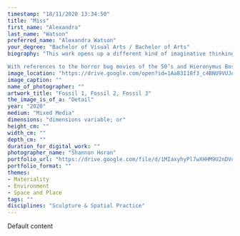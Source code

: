 ```yaml
---
timestamp: "18/11/2020 13:34:50"
title: "Miss"
first_name: "Alexandra"
last_name: "Watson"
preferred_name: "Alexandra Watson"
your_degree: "Bachelor of Visual Arts / Bachelor of Arts"
biography: "This work opens up a different kind of imaginative thinking about the Anthropocene, drawing from ideas around the global mobility of humans and animals. It invites you to bear witness to a fictional, but entirely possible, historical apocalyptic turning point: imagining a Gypsy Moth invasion which would pose a great threat to Australian agriculture. The life cycle and spread of this highly invasive species is captured in Future Fossil 1-3 and brought to life through augmented reality. International Package: the disturbing release heightens the sense of threat at a personal level, by unleashing ravenous Gypsy Moth caterpillar in domestic space.  

With references to the horror bug movies of the 50’s and Hieronymus Bosch’s representations of the apocalypse. The imagined monster becomes a symbol for facing bigger fears: the horror of what we have done in the pursuit of science, technology and ever-increasing global mobility."
image_location: "https://drive.google.com/open?id=1AaB3I18f3_c4BNU9VUJo4W4luw4Nq79b"
image_caption: ""
name_of_photographer: ""
artwork_title: "Fossil 1, Fossil 2, Fossil 3"
the_image_is_of_a: "Detail"
year: "2020"
medium: "Mixed Media"
dimensions: "dimensions variable; or"
height_cm: ""
width_cm: ""
depth_cm: ""
duration_for_digital_work: ""
photographer_name: "Shannon Horan"
portfolio_url: "https://drive.google.com/file/d/1MIaxyhyPl7wXHHM9U2nDVoQiimHRLRNY/view?usp=sharing"
portfolio_format: ""
themes:
- Materiality
- Environment
- Space and Place
tags: ""
disciplines: "Sculpture & Spatial Practice"
---
```


Default content